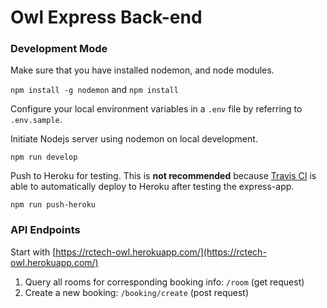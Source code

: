 # Owl Express Back-end

### Development Mode

Make sure that you have installed nodemon, and node modules.

`npm install -g nodemon` and `npm install`

Configure your local environment variables in a `.env` file by referring to `.env.sample`.

Initiate Nodejs server using nodemon on local development.

`npm run develop`

Push to Heroku for testing. This is **not recommended** because [Travis CI](https://travis-ci.org/) is able to automatically deploy to Heroku after testing the express-app.

`npm run push-heroku`

### API Endpoints

Start with [https://rctech-owl.herokuapp.com/](https://rctech-owl.herokuapp.com/)

1. Query all rooms for corresponding booking info: `/room` (get request)
1. Create a new booking: `/booking/create` (post request)
